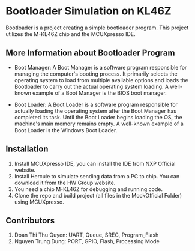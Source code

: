 # Bootloader Simulation on KL46Z

Bootloader is a project creating a simple bootloader program. This project utilizes the M-KL46Z chip and the MCUXpresso IDE.

## More Information about Bootloader Program
 - Boot Manager: A Boot Manager is a software program responsible for managing the computer's booting process. It primarily selects the operating system to load from multiple available options and loads the Bootloader to carry out the actual operating system loading. A well-known example of a Boot Manager is the BIOS boot manager.

 - Boot Loader: A Boot Loader is a software program responsible for actually loading the operating system after the Boot Manager has completed its task. Until the Boot Loader begins loading the OS, the machine's main memory remains empty. A well-known example of a Boot Loader is the Windows Boot Loader.

## Installation
 1. Install MCUXpresso IDE, you can install the IDE from NXP Official website.
 2. Install Hercule to simulate sending data from a PC to chip. You can download it from the HW Group website.
 3. You need a chip M-KL46Z for debugging and running code.
 4. Clone the repo and build project (all files in the MockOfficial Folder) using MCUXpresso.

## Contributors
 1. Doan Thi Thu Quyen: UART, Queue, SREC, Program_Flash
 2. Nguyen Trung Dung: PORT, GPIO, Flash, Processing Mode
